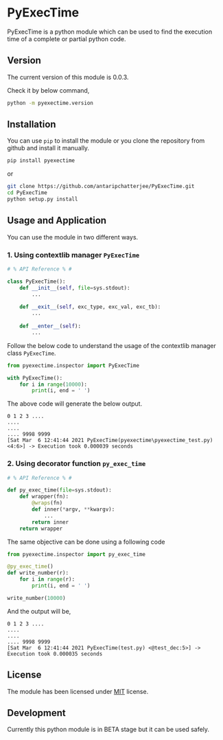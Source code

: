 # PyExecTime

PyExecTime is a python module which can be used to find the execution time of a complete or partial python code. 

## Version

The current version of this module is 0.0.3.

Check it by below command,

```bash
python -m pyexectime.version
```

## Installation

You can use `pip` to install the module or you clone the repository from github and install it manually.

```bash
pip install pyexectime
```

or

```bash
git clone https://github.com/antaripchatterjee/PyExecTime.git
cd PyExecTime
python setup.py install
```

## Usage and Application

You can use the module in two different ways.

### 1. Using contextlib manager `PyExecTime`

```python
# % API Reference % #

class PyExecTime():
    def __init__(self, file=sys.stdout):
        ...
    
    def __exit__(self, exc_type, exc_val, exc_tb):
        ...
    
    def __enter__(self):
        ...
```

Follow the below code to understand the usage of the contextlib manager class `PyExecTime`.

```python
from pyexectime.inspector import PyExecTime

with PyExecTime():
    for i in range(10000):
        print(i, end = ' ')
```

The above code will generate the below output.

```output
0 1 2 3 ....
....
....
.... 9998 9999
[Sat Mar  6 12:41:44 2021 PyExecTime(pyexectime\pyexectime_test.py) <4:6>] -> Execution took 0.000039 seconds
```

### 2. Using decorator function `py_exec_time`
```python
# % API Reference % #

def py_exec_time(file=sys.stdout):
    def wrapper(fn):
        @wraps(fn)
        def inner(*argv, **kwargv):
            ...
        return inner
    return wrapper
```
The same objective can be done using a following code

```python
from pyexectime.inspector import py_exec_time

@py_exec_time()
def write_number(r):
    for i in range(r):
        print(i, end = ' ')

write_number(10000)
```
And the output will be,

```output
0 1 2 3 ....
....
....
.... 9998 9999
[Sat Mar  6 12:41:44 2021 PyExecTime(test.py) <@test_dec:5>] -> Execution took 0.000035 seconds
```

## License

The module has been licensed under [MIT](https://github.com/antaripchatterjee/PyExecTime/blob/master/LICENSE) license.

## Development

Currently this python module is in BETA stage but it can be used safely.

